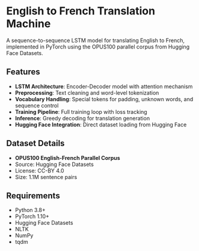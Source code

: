 # English to French Translation Machine
A sequence-to-sequence LSTM model for translating English to French, implemented in PyTorch using the OPUS100 parallel corpus from Hugging Face Datasets.

## Features

- **LSTM Architecture**: Encoder-Decoder model with attention mechanism
- **Preprocessing**: Text cleaning and word-level tokenization
- **Vocabulary Handling**: Special tokens for padding, unknown words, and sequence control
- **Training Pipeline**: Full training loop with loss tracking
- **Inference**: Greedy decoding for translation generation
- **Hugging Face Integration**: Direct dataset loading from Hugging Face

## Dataset Details
- **OPUS100 English-French Parallel Corpus**
- Source: Hugging Face Datasets
- License: CC-BY 4.0
- Size: 1.1M sentence pairs

## Requirements

- Python 3.8+
- PyTorch 1.10+
- Hugging Face Datasets
- NLTK
- NumPy
- tqdm

